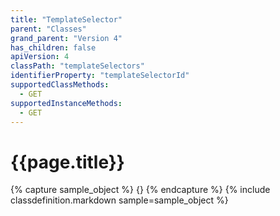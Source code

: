 ```yaml
---
title: "TemplateSelector"
parent: "Classes"
grand_parent: "Version 4"
has_children: false
apiVersion: 4
classPath: "templateSelectors"
identifierProperty: "templateSelectorId"
supportedClassMethods:
  - GET
supportedInstanceMethods:
  - GET
---
```

# {{page.title}}

{% capture sample_object %}
{}
{% endcapture %}
{% include classdefinition.markdown sample=sample_object %}